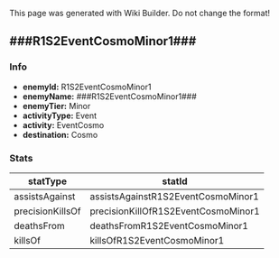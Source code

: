 <span class="wiki-builder">This page was generated with Wiki Builder. Do not change the format!</span>

## ###R1S2EventCosmoMinor1###
### Info
* **enemyId:** R1S2EventCosmoMinor1
* **enemyName:** ###R1S2EventCosmoMinor1###
* **enemyTier:** Minor
* **activityType:** Event
* **activity:** EventCosmo
* **destination:** Cosmo

### Stats
statType | statId
-------- | ------
assistsAgainst | assistsAgainstR1S2EventCosmoMinor1
precisionKillsOf | precisionKillOfR1S2EventCosmoMinor1
deathsFrom | deathsFromR1S2EventCosmoMinor1
killsOf | killsOfR1S2EventCosmoMinor1

